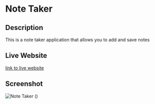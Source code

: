 # Note Taker

## Description
This is a note taker application that allows you to add and save notes



## Live Website
[link to live website](https://ryanparketh.github.io/note-taker/)


## Screenshot 
![Note Taker](https://user-images.githubusercontent.com/110427818/200895662-bf47d188-553b-4fdb-b5c8-6a80e7fbb5c8.png)
()


